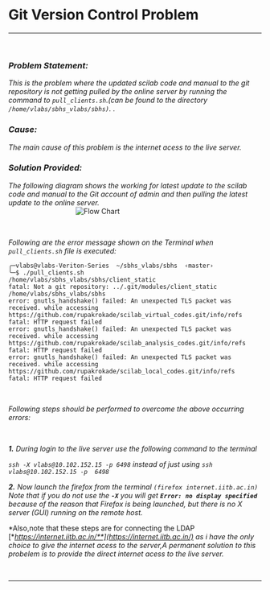 # Git Version Control Problem
---
<br/> 

### ***Problem Statement:***
*This is the problem where the updated scilab code and manual to the git repository is not getting pulled by the online server by running the command to *`pull_clients.sh`*.(can be found to the directory *`/home/vlabs/sbhs_vlabs/sbhs)`*.
.*


### ***Cause:***
*The main cause of this problem is the internet acess to the live server.*

### ***Solution Provided:***
*The following diagram shows the working for latest update to the scilab code and manual to the Git account of admin and then pulling the latest update to the online server.*
<br />
&nbsp;&nbsp;&nbsp;&nbsp;&nbsp;&nbsp;&nbsp;&nbsp;&nbsp;&nbsp;&nbsp;&nbsp;&nbsp;&nbsp;&nbsp;&nbsp;&nbsp;&nbsp;&nbsp;&nbsp;&nbsp;&nbsp;&nbsp;&nbsp;&nbsp;&nbsp;&nbsp;&nbsp;&nbsp;&nbsp;&nbsp;&nbsp;&nbsp;
 ![Flow Chart](http://www.mediafire.com/convkey/2ca2/7hdb496ov97985tzg.jpg)

<br/> 

*Following are the error message shown on the Terminal when `pull_clients.sh` file is executed:*

```
╭─vlabs@vlabs-Veriton-Series  ~/sbhs_vlabs/sbhs  ‹master›
╰─$ ./pull_clients.sh
/home/vlabs/sbhs_vlabs/sbhs/client_static
fatal: Not a git repository: ../.git/modules/client_static
/home/vlabs/sbhs_vlabs/sbhs
error: gnutls_handshake() failed: An unexpected TLS packet was received. while accessing https://github.com/rupakrokade/scilab_virtual_codes.git/info/refs
fatal: HTTP request failed
error: gnutls_handshake() failed: An unexpected TLS packet was received. while accessing https://github.com/rupakrokade/scilab_analysis_codes.git/info/refs
fatal: HTTP request failed
error: gnutls_handshake() failed: An unexpected TLS packet was received. while accessing https://github.com/rupakrokade/scilab_local_codes.git/info/refs
fatal: HTTP request failed
```
<br />

*Following steps should be performed to overcome the above occurring errors:* 

<br/>

***1.** During login to the live server use the following command to the terminal* 

*`ssh -X vlabs@10.102.152.15 -p 6498` instead of just using `ssh vlabs@10.102.152.15 -p  6498`*

***2.** Now launch the firefox from the terminal `(firefox internet.iitb.ac.in)` Note that if you do not use the **`-X`** you will get **`Error: no display specified`** because of the reason that Firefox is being launched, but there is no X server (GUI) running on the remote host.*

*Also,note that these steps are for connecting the LDAP [**https://internet.iitb.ac.in/**](https://internet.iitb.ac.in/) as i have the only choice to give the internet acess to the server,A permanent solution to this probelem is to provide the direct internet acess to the live server.*  

<br />

---











